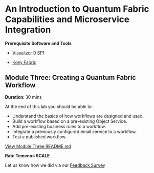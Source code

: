 # An Introduction to Quantum Fabric Capabilities and Microservice Integration

**Prerequisite Software and Tools**

- [Visualizer 9 SP1](https://community.kony.com/downloads)

- [Kony Fabric](http://Manage.kony.com)

## Module Three: Creating a Quantum Fabric Workflow

**Duration**: 30 mins

At the end of this lab you should be able to:
- Understand the basics of how workflows are designed and used.
- Build a workflow based on a pre-existing Object Service.
- Add pre-existing business rules to a workflow.
- Integrate a previously configured email service to a workflow.
- Test a published workflow.

[View Module Three README.md](https://github.com/temenos/SCALE2020/blob/main/Lab%206%20-%20Intro%20to%20Quantum%20Fabric/Module3-CreatingAQuantumFabricWorkflow.md)

**Rate Temenos SCALE**

Let us know how we did via our [Feedback Survey]()
